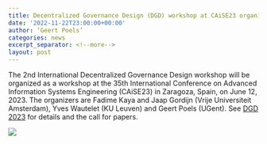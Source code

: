 ```yaml
---
title: Decentralized Governance Design (DGD) workshop at CAiSE23 organized by Vrije Universiteit Amsterdam, KU Leuven and UGent Business Informatics
date: '2022-11-22T23:00:00+00:00'
author: ‘Geert Poels’
categories: news
excerpt_separator: <!--more-->
layout: post
---
```


The 2nd International Decentralized Governance Design workshop will be organized as a workshop at the 35th International Conference on Advanced Information Systems Engineering (CAiSE23) in Zaragoza, Spain, on June 12, 2023. The organizers are Fadime Kaya and Jaap Gordijn (Vrije Universiteit Amsterdam), Yves Wautelet (KU Leuven) and Geert Poels (UGent). See [DGD 2023](https://tdgd.cs.vu.nl) for details and the call for papers.

![](/uploads/dgd23.png)
<!--more-->
